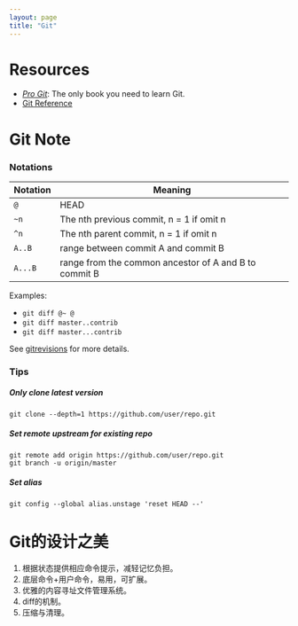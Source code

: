 ```yaml
---
layout: page
title: "Git"
---
```


# Resources

* *[Pro Git](https://git-scm.com/book)*: The only book you need to learn Git.
* [Git Reference](https://git-scm.com/docs)


# Git Note

### Notations

| Notation | Meaning |
| --- | --- |
| `@` | HEAD |
| `~n` | The nth previous commit, n = 1 if omit n |
| `^n` | The nth parent commit, n = 1 if omit n |
| `A..B` | range between commit A and commit B |
| `A...B` | range from the common ancestor of A and B to commit B |

Examples:

* `git diff @~ @`
* `git diff master..contrib`
* `git diff master...contrib`

See [gitrevisions](https://git-scm.com/docs/gitrevisions) for more details.

### Tips

##### Only clone latest version

```
git clone --depth=1 https://github.com/user/repo.git
```

##### Set remote upstream for existing repo

```
git remote add origin https://github.com/user/repo.git
git branch -u origin/master
```

##### Set alias

```
git config --global alias.unstage 'reset HEAD --'
```


# Git的设计之美

1. 根据状态提供相应命令提示，减轻记忆负担。
2. 底层命令+用户命令，易用，可扩展。
3. 优雅的内容寻址文件管理系统。
4. diff的机制。
5. 压缩与清理。

